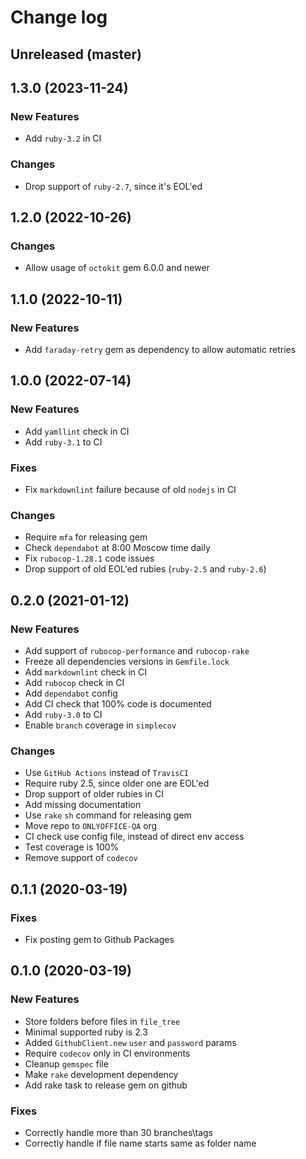 # Change log

## Unreleased (master)

## 1.3.0 (2023-11-24)

### New Features

* Add `ruby-3.2` in CI

### Changes

* Drop support of `ruby-2.7`, since it's EOL'ed

## 1.2.0 (2022-10-26)

### Changes

* Allow usage of `octokit` gem 6.0.0 and newer

## 1.1.0 (2022-10-11)

### New Features

* Add `faraday-retry` gem as dependency to allow automatic retries

## 1.0.0 (2022-07-14)

### New Features

* Add `yamllint` check in CI
* Add `ruby-3.1` to CI

### Fixes

* Fix `markdownlint` failure because of old `nodejs` in CI

### Changes

* Require `mfa` for releasing gem
* Check `dependabot` at 8:00 Moscow time daily
* Fix `rubocop-1.28.1` code issues
* Drop support of old EOL'ed rubies (`ruby-2.5` and `ruby-2.6`)

## 0.2.0 (2021-01-12)

### New Features

* Add support of `rubocop-performance` and `rubocop-rake`
* Freeze all dependencies versions in `Gemfile.lock`
* Add `markdownlint` check in CI
* Add `rubocop` check in CI
* Add `dependabot` config
* Add CI check that 100% code is documented
* Add `ruby-3.0` to CI
* Enable `branch` coverage in `simplecov`

### Changes

* Use `GitHub Actions` instead of `TravisCI`
* Require ruby 2.5, since older one are EOL'ed
* Drop support of older rubies in CI
* Add missing documentation
* Use `rake` `sh` command for releasing gem
* Move repo to `ONLYOFFICE-QA` org
* CI check use config file, instead of direct env access
* Test coverage is 100%
* Remove support of `codecov`

## 0.1.1 (2020-03-19)

### Fixes

* Fix posting gem to Github Packages

## 0.1.0 (2020-03-19)

### New Features

* Store folders before files in `file_tree`
* Minimal supported ruby is 2.3
* Added `GithubClient.new` `user` and `password` params
* Require `codecov` only in CI environments
* Cleanup `gemspec` file
* Make `rake` development dependency
* Add rake task to release gem on github

### Fixes

* Correctly handle more than 30 branches\tags
* Correctly handle if file name starts same as folder name
